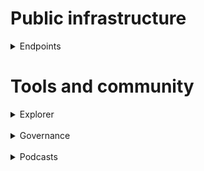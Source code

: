 # Public infrastructure 

<details>
  <summary>Endpoints</summary>
  <br>
  RPC: <br>
  REST: <br>
  GRPC: <br>
</details>


# Tools and community

<details>
  <summary>Explorer</summary>
  <a href="https://validatorinfo.com/networks">Validator Info</a><br>
</details>
<br>
<details>
  <summary>Governance</summary>
  <a href="https://interlay.subsquare.io/democracy/referenda">Voting History</a><br>
</details>
<br>
<details>
  <summary>Podcasts</summary>
  <a href="https://www.citizenweb3.com/alexeizamyatin">Death Spirals, Bridging Digital Nations and Corruption with Alexei Zamyatin</a><br>
</details>
